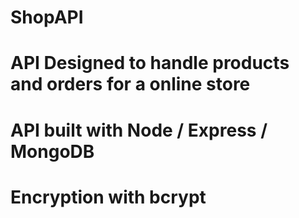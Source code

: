 # ShopAPI

# API Designed to handle products and orders for a online store

# API built with Node / Express / MongoDB

# Encryption with bcrypt
